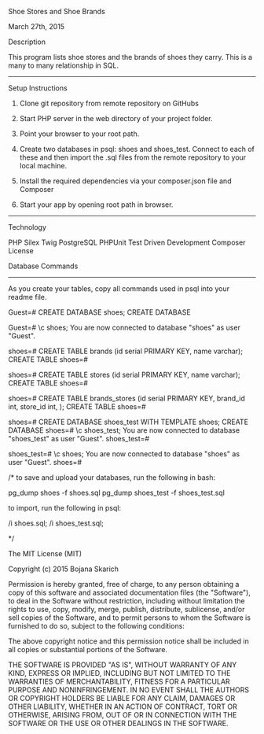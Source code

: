 Shoe Stores and Shoe Brands

March 27th, 2015

Description

This program lists shoe stores and the brands of shoes they carry. This is a many to many relationship in SQL.

***************

Setup Instructions

1. Clone git repository from remote repository on GitHubs

2. Start PHP server in the web directory of your project folder. 

3. Point your browser to your root path. 

4. Create two databases in psql: shoes and shoes_test. Connect to each of these and then import the .sql files from the remote repository to your local machine. 

5. Install the required dependencies via your composer.json file and Composer

6. Start your app by opening root path in browser.



***************

Technology

PHP
Silex
Twig
PostgreSQL
PHPUnit
Test Driven Development
Composer
License

Database Commands

****************
As you create your tables, copy all commands used in psql into your readme file.

Guest=# CREATE DATABASE shoes;
CREATE DATABASE

Guest=# \c shoes;
You are now connected to database "shoes" as user "Guest".

shoes=# CREATE TABLE brands (id serial PRIMARY KEY, name varchar);
CREATE TABLE
shoes=#

shoes=# CREATE TABLE stores (id serial PRIMARY KEY, name varchar);
CREATE TABLE
shoes=#

shoes=# CREATE TABLE brands_stores (id serial PRIMARY KEY, brand_id int, store_id int, );
CREATE TABLE
shoes=#

shoes=# CREATE DATABASE shoes_test WITH TEMPLATE shoes;
CREATE DATABASE
shoes=# \c shoes_test;
You are now connected to database "shoes_test" as user "Guest".
shoes_test=#

shoes_test=# \c shoes;
You are now connected to database "shoes" as user "Guest".
shoes=#

/* to save and upload your databases, run the following in bash:

pg_dump shoes -f shoes.sql
pg_dump shoes_test -f shoes_test.sql

to import, run the following in psql:

/i shoes.sql;
/i shoes_test.sql;

*/


The MIT License (MIT)

Copyright (c) 2015 Bojana Skarich

Permission is hereby granted, free of charge, to any person obtaining a copy of this software and associated documentation files (the "Software"), to deal in the Software without restriction, including without limitation the rights to use, copy, modify, merge, publish, distribute, sublicense, and/or sell copies of the Software, and to permit persons to whom the Software is furnished to do so, subject to the following conditions:

The above copyright notice and this permission notice shall be included in all copies or substantial portions of the Software.

THE SOFTWARE IS PROVIDED "AS IS", WITHOUT WARRANTY OF ANY KIND, EXPRESS OR IMPLIED, INCLUDING BUT NOT LIMITED TO THE WARRANTIES OF MERCHANTABILITY, FITNESS FOR A PARTICULAR PURPOSE AND NONINFRINGEMENT. IN NO EVENT SHALL THE AUTHORS OR COPYRIGHT HOLDERS BE LIABLE FOR ANY CLAIM, DAMAGES OR OTHER LIABILITY, WHETHER IN AN ACTION OF CONTRACT, TORT OR OTHERWISE, ARISING FROM, OUT OF OR IN CONNECTION WITH THE SOFTWARE OR THE USE OR OTHER DEALINGS IN THE SOFTWARE.
